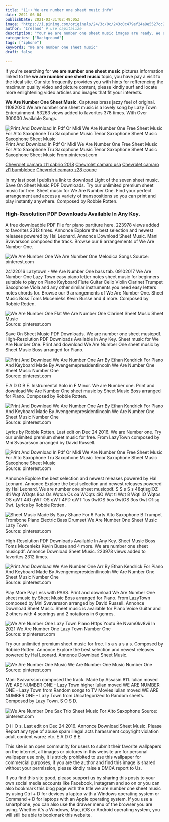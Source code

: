 ```yaml
---
title: "11++ We are number one sheet music info"
date: 2021-06-04
publishDate: 2021-03-31T02:49:05Z
image: "https://i.pinimg.com/originals/24/3c/0c/243c0c479ef24a8e5527cc23d430574a.png"
author: "Ireland" # use capitalize
description: "Your We are number one sheet music images are ready. We are number one sheet music are a topic that is being searched for and liked by netizens today. You can Download the We are number one sheet music files here. Download all free vectors."
categories: ["Background"]
tags: ["iphone"]
keywords: "We are number one sheet music"
draft: false

---
```


If you're searching for **we are number one sheet music** pictures information linked to the **we are number one sheet music** topic, you have pay a visit to the ideal  site.  Our site frequently  provides you with  hints  for refferencing  the maximum  quality video and picture  content, please kindly surf and locate more enlightening video articles and images  that fit your interests.

**We Are Number One Sheet Music**. Captures brass jazzy feel of original. 11082020 We are number one sheet music is a lovely song by Lazy Town Entertainment. 53263 views added to favorites 378 times. With Over 300000 Available Songs.

![Print And Download In Pdf Or Midi We Are Number One Free Sheet Music For Alto Saxophone Tru Saxophone Music Tenor Saxophone Sheet Music Saxophone Sheet Music](https://i.pinimg.com/originals/69/18/c6/6918c672cfe75de76a5afefc11a648f3.png "Print And Download In Pdf Or Midi We Are Number One Free Sheet Music For Alto Saxophone Tru Saxophone Music Tenor Saxophone Sheet Music Saxophone Sheet Music")
Print And Download In Pdf Or Midi We Are Number One Free Sheet Music For Alto Saxophone Tru Saxophone Music Tenor Saxophone Sheet Music Saxophone Sheet Music From pinterest.com

[Chevrolet camaro zl1 cabrio 2018](/chevrolet-camaro-zl1-cabrio-2018/)
[Chevrolet camaro usa](/chevrolet-camaro-usa/)
[Chevrolet camaro zl1 bumblebee](/chevrolet-camaro-zl1-bumblebee/)
[Chevrolet camaro z28 coupe](/chevrolet-camaro-z28-coupe/)

In my last post I publish a link to download Light of the seven sheet music. Save On Sheet Music PDF Downloads. Try our unlimited premium sheet music for free. Sheet music for We Are Number One. Find your perfect arrangement and access a variety of transpositions so you can print and play instantly anywhere. Composed by Robbie Rotten.

### High-Resolution PDF Downloads Available In Any Key.

A free downloadble PDF File for piano partiture here. 223978 views added to favorites 2312 times. Annonce Explore the best selection and newest releases powered by Hal Leonard. Annonce Download Sheet Music. Mani Svavarsson composed the track. Browse our 9 arrangements of We Are Number One.


![We Are Number One We Are Number One Melodica Songs](https://i.pinimg.com/originals/dc/b4/35/dcb435757a2b9f9459e2630434632f71.jpg "We Are Number One We Are Number One Melodica Songs")
Source: pinterest.com

24122016 Lazytown - We Are Number One bass tab. 09102017 We Are Number One Lazy Town easy piano letter notes sheet music for beginners suitable to play on Piano Keyboard Flute Guitar Cello Violin Clarinet Trumpet Saxophone Viola and any other similar instruments you need easy letters notes chords for. Browse our 9 arrangements of We Are Number One. Sheet Music Boss Toms Mucenieks Kevin Busse and 4 more. Composed by Robbie Rotten.

![We Are Number One Flat We Are Number One Clarinet Sheet Music Sheet Music](https://i.pinimg.com/originals/6c/cf/cc/6ccfcc1baa3fd947a30de54b04580ac0.png "We Are Number One Flat We Are Number One Clarinet Sheet Music Sheet Music")
Source: pinterest.com

Save On Sheet Music PDF Downloads. We are number one sheet musicpdf. High-Resolution PDF Downloads Available In Any Key. Sheet music for We Are Number One. Print and download We Are Number One sheet music by Sheet Music Boss arranged for Piano.

![Print And Download We Are Number One Arr By Ethan Kendrick For Piano And Keyboard Made By Avengemepresidentlincoln We Are Number One Sheet Music Number One](https://i.pinimg.com/originals/1e/9e/e0/1e9ee0fec0b12bb77f853bf51b717676.png "Print And Download We Are Number One Arr By Ethan Kendrick For Piano And Keyboard Made By Avengemepresidentlincoln We Are Number One Sheet Music Number One")
Source: pinterest.com

E A D G B E. Instrumental Solo in F Minor. We are Number one. Print and download We Are Number One sheet music by Sheet Music Boss arranged for Piano. Composed by Robbie Rotten.

![Print And Download We Are Number One Arr By Ethan Kendrick For Piano And Keyboard Made By Avengemepresidentlincoln We Are Number One Sheet Music Number One](https://i.pinimg.com/originals/05/fc/21/05fc214c78e3114940b578062451ddd6.png "Print And Download We Are Number One Arr By Ethan Kendrick For Piano And Keyboard Made By Avengemepresidentlincoln We Are Number One Sheet Music Number One")
Source: pinterest.com

Lyrics by Robbie Rotten. Last edit on Dec 24 2016. We are Number one. Try our unlimited premium sheet music for free. From LazyTown composed by Mni Svavarsson arranged by David Russell.

![Print And Download In Pdf Or Midi We Are Number One Free Sheet Music For Alto Saxophone Tru Saxophone Music Tenor Saxophone Sheet Music Saxophone Sheet Music](https://i.pinimg.com/originals/69/18/c6/6918c672cfe75de76a5afefc11a648f3.png "Print And Download In Pdf Or Midi We Are Number One Free Sheet Music For Alto Saxophone Tru Saxophone Music Tenor Saxophone Sheet Music Saxophone Sheet Music")
Source: pinterest.com

Annonce Explore the best selection and newest releases powered by Hal Leonard. Annonce Explore the best selection and newest releases powered by Hal Leonard. We are number one sheet musicpdf. S S s S s 48qtisglOZ 4ti Wqt WOqts 8oa Os Wqtoa Os oa WOqts 4iO Wqt ti Wqt 8 Wqti iO Wqtos OS qWT 4iO qWT OS qWT 4PD qWT 1os 0wtOS 5os 0wtOS 3os 0wt O1isg 0wt. Lyrics by Robbie Rotten.

![Sheet Music Made By Saxy Shane For 6 Parts Alto Saxophone B Trumpet Trombone Piano Electric Bass Drumset We Are Number One Sheet Music Lazy Town](https://i.pinimg.com/originals/85/01/e0/8501e0ef2a8f4135a7f90036ac111500.png "Sheet Music Made By Saxy Shane For 6 Parts Alto Saxophone B Trumpet Trombone Piano Electric Bass Drumset We Are Number One Sheet Music Lazy Town")
Source: pinterest.com

High-Resolution PDF Downloads Available In Any Key. Sheet Music Boss Toms Mucenieks Kevin Busse and 4 more. We are number one sheet musicpdf. Annonce Download Sheet Music. 223978 views added to favorites 2312 times.

![Print And Download We Are Number One Arr By Ethan Kendrick For Piano And Keyboard Made By Avengemepresidentlincoln We Are Number One Sheet Music Number One](https://i.pinimg.com/originals/4e/43/75/4e437592f21af2cfc68b81aea5b7cbd5.png "Print And Download We Are Number One Arr By Ethan Kendrick For Piano And Keyboard Made By Avengemepresidentlincoln We Are Number One Sheet Music Number One")
Source: pinterest.com

Play More Pay Less with PASS. Print and download We Are Number One sheet music by Sheet Music Boss arranged for Piano. From LazyTown composed by Mni Svavarsson arranged by David Russell. Annonce Download Sheet Music. Sheet music is available for Piano Voice Guitar and 2 others with 4 scorings and 2 notations in 6 genres.

![We Are Number One Lazy Town Piano Https Youtu Be Nvam0kv8vii In 2021 We Are Number One Lazy Town Number One](https://i.pinimg.com/originals/3f/a8/f1/3fa8f13f33e30f6e59a1c2c1ff7350ed.jpg "We Are Number One Lazy Town Piano Https Youtu Be Nvam0kv8vii In 2021 We Are Number One Lazy Town Number One")
Source: tr.pinterest.com

Try our unlimited premium sheet music for free. I s a s a s a s. Composed by Robbie Rotten. Annonce Explore the best selection and newest releases powered by Hal Leonard. Annonce Download Sheet Music.

![We Are Number One Music We Are Number One Music Number One](https://i.pinimg.com/736x/5f/5c/06/5f5c0629e5d2c2c6c43921e48c950882.jpg "We Are Number One Music We Are Number One Music Number One")
Source: pinterest.com

Mani Svavarsson composed the track. Made by Assasin 811. Iulian moved WE ARE NUMBER ONE - Lazy Town higher Iulian moved WE ARE NUMBER ONE - Lazy Town from Random songs to TV Movies Iulian moved WE ARE NUMBER ONE - Lazy Town from Uncategorized to Random sheets. Composed by Lazy Town. S O S D.

![We Are Number One Sax Trio Sheet Music For Alto Saxophone](https://i.pinimg.com/originals/24/3c/0c/243c0c479ef24a8e5527cc23d430574a.png "We Are Number One Sax Trio Sheet Music For Alto Saxophone")
Source: pinterest.com

O i i O s. Last edit on Dec 24 2016. Annonce Download Sheet Music. Please Report any type of abuse spam illegal acts harassment copyright violation adult content warez etc. E A D G B E.

This site is an open community for users to submit their favorite wallpapers on the internet, all images or pictures in this website are for personal wallpaper use only, it is stricly prohibited to use this wallpaper for commercial purposes, if you are the author and find this image is shared without your permission, please kindly raise a DMCA report to Us.

If you find this site good, please support us by sharing this posts to your own social media accounts like Facebook, Instagram and so on or you can also bookmark this blog page with the title we are number one sheet music by using Ctrl + D for devices a laptop with a Windows operating system or Command + D for laptops with an Apple operating system. If you use a smartphone, you can also use the drawer menu of the browser you are using. Whether it's a Windows, Mac, iOS or Android operating system, you will still be able to bookmark this website.
